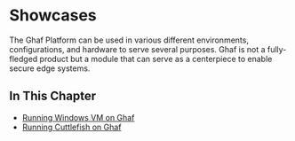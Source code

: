 <!--
    Copyright 2022-2023 TII (SSRC) and the Ghaf contributors
    SPDX-License-Identifier: CC-BY-SA-4.0
-->

# Showcases

The Ghaf Platform can be used in various different environments, configurations, and hardware to serve several purposes. Ghaf is not a fully-fledged product but a module that can serve as a centerpiece to enable secure edge systems.

## In This Chapter

- [Running Windows VM on Ghaf](./run_win_vm.md)
- [Running Cuttlefish on Ghaf](./run_cuttlefish.md)
